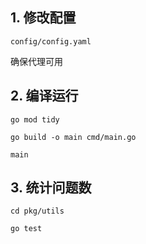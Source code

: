 ## 1. 修改配置

`config/config.yaml`

确保代理可用

## 2. 编译运行

```golang
go mod tidy

go build -o main cmd/main.go

main
```

## 3. 统计问题数

```shell
cd pkg/utils

go test
``` 
